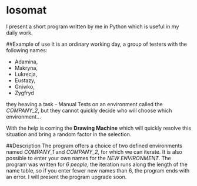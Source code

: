 # losomat
I present a short program written by me in Python which is useful in my daily work.

##Example of use
It is an ordinary working day, a group of testers with the following names: 
- Adamina, 
- Makryna, 
- Lukrecja, 
- Eustazy, 
- Gniwko, 
- Zygfryd 
  
they heaving a task - Manual Tests on an environment called the *COMPANY_2*, but they cannot quickly decide who will choose which environment...

 With the help is coming the **Drawing Machine** which will quickly resolve this situation and bring a random factor in the selection.

##Description
 The program offers a choice of two defined environments named *COMPANY_1* and *COMPANY_2*, for which we can iterate. It is also possible to enter your own names for the *NEW ENVIRONMENT*. The program was written for *6 people*, the iteration runs along the length of the name table, so if you enter fewer new names than 6, the program ends with an error. I will present the program upgrade soon.